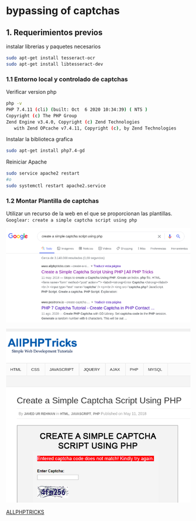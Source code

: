 # bypassing of captchas

## 1. Requerimientos previos

instalar librerias y paquetes necesarios
```bash
sudo apt-get install tesseract-ocr
sudo apt-get install libtesseract-dev
```

### 1.1 Entorno local y controlado de captchas
Verificar version php
```bash
php -v
PHP 7.4.11 (cli) (built: Oct  6 2020 10:34:39) ( NTS )
Copyright (c) The PHP Group
Zend Engine v3.4.0, Copyright (c) Zend Technologies
   with Zend OPcache v7.4.11, Copyright (c), by Zend Technologies
```
Instalar la biblioteca grafica
```bash
sudo apt-get install php7.4-gd
```
Reiniciar Apache
```bash
sudo service apache2 restart
#o
sudo systemctl restart apache2.service
```
### 1.2 Montar Plantilla de captchas
Utilizar un recurso de la web en el que se proporcionan las plantillas.   
`Googlear: create a simple captcha script using php`

![Goglear create](/img/1.png)

![Pagina create captcha](/img/2.png)

[ALLPHPTRICKS](https://www.allphptricks.com/create-a-simple-captcha-script-using-php/)
